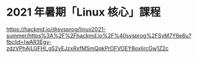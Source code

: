 # 2021 年暑期「Linux 核心」課程

https://hackmd.io/@sysprog/linux2021-summer/https%3A%2F%2Fhackmd.io%2F%40sysprog%2FSyM7Y6e6u?fbclid=IwAR3Egy-zdzVPhAjLGFHI_g52yEJzxRxfMSmQqkPrOFVOEY8oxIircGw1Z2c